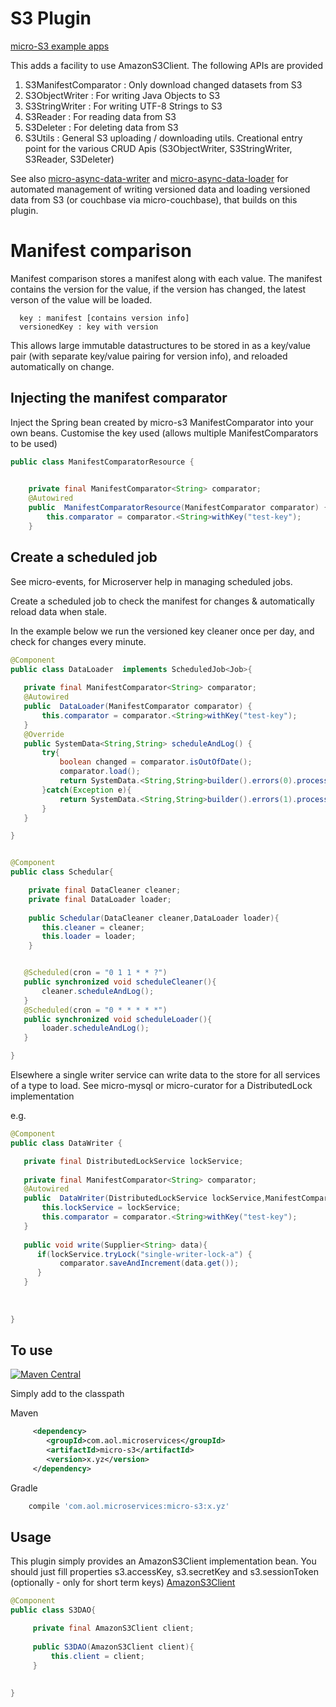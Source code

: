 # S3 Plugin

[micro-S3 example apps](https://github.com/aol/micro-server/tree/master/micro-S3/src/test/java/app)

This adds a facility to use AmazonS3Client. The following APIs are provided

1. S3ManifestComparator : Only download changed datasets from S3
2. S3ObjectWriter : For writing Java Objects to S3
3. S3StringWriter : For writing UTF-8 Strings to S3
4. S3Reader : For reading data from S3
5. S3Deleter : For deleting data from S3
6. S3Utils : General S3 uploading / downloading utils. Creational entry point for the various CRUD Apis (S3ObjectWriter, S3StringWriter, S3Reader, S3Deleter)

See also [micro-async-data-writer](https://github.com/aol/micro-server/tree/master/micro-async-data-writer) and [micro-async-data-loader](https://github.com/aol/micro-server/tree/master/micro-async-data-loader) for automated management of writing versioned data and loading versioned data from S3 (or couchbase via micro-couchbase), that builds on this plugin.

# Manifest comparison

Manifest comparison stores a manifest along with each value. The manifest contains the version for the value, if the version has changed, the latest verson of the value will be loaded.

   
      key : manifest [contains version info]
      versionedKey : key with version 
      
This allows large immutable datastructures to be stored in as a key/value pair (with separate key/value pairing for version info), and reloaded automatically on change. 

## Injecting the manifest comparator

Inject the Spring bean created by micro-s3 ManifestComparator into your own beans. Customise the key used (allows multiple ManifestComparators to be used)

```java
public class ManifestComparatorResource {
	

	private final ManifestComparator<String> comparator;
	@Autowired
	public  ManifestComparatorResource(ManifestComparator comparator) {
		this.comparator = comparator.<String>withKey("test-key");
	}
```

## Create a scheduled job

See micro-events, for Microserver help in managing scheduled jobs.

Create a scheduled job to check the manifest for changes & automatically reload data when stale.

In the example below we run the versioned key cleaner once per day, and check for changes every minute.

 ```java
@Component
public class DataLoader  implements ScheduledJob<Job>{
	
	private final ManifestComparator<String> comparator;
	@Autowired
	public  DataLoader(ManifestComparator comparator) {
		this.comparator = comparator.<String>withKey("test-key");
	}
	@Override
	public SystemData<String,String> scheduleAndLog() {
		try{
			boolean changed = comparator.isOutOfDate();
			comparator.load();
			return SystemData.<String,String>builder().errors(0).processed(isOutOfDate?1:0).build();
		}catch(Exception e){
			return SystemData.<String,String>builder().errors(1).processed(0).build();
		}
	}

}
 ```
 
 ```java

@Component
public class Schedular{

     private final DataCleaner cleaner;
     private final DataLoader loader;
     
     public Schedular(DataCleaner cleaner,DataLoader loader){ 
     	this.cleaner = cleaner;
        this.loader = loader;
     }
 
 
    @Scheduled(cron = "0 1 1 * * ?")
	public synchronized void scheduleCleaner(){
		cleaner.scheduleAndLog();
	}
	@Scheduled(cron = "0 * * * * *")
	public synchronized void scheduleLoader(){
		loader.scheduleAndLog();
	}

}

 ```

Elsewhere a single writer service can write data to the store for all services of a type to load. See micro-mysql or micro-curator for a DistributedLock implementation

e.g.

 ```java
 @Component
 public class DataWriter {
 
 	private final DistributedLockService lockService;
 	
 	private final ManifestComparator<String> comparator;
	@Autowired
	public  DataWriter(DistributedLockService lockService,ManifestComparator comparator) {
	    this.lockService = lockService;
		this.comparator = comparator.<String>withKey("test-key");
	} 
	
	public void write(Supplier<String> data){
	   if(lockService.tryLock("single-writer-lock-a") {
	   		comparator.saveAndIncrement(data.get());
	   }
	}
	
	
	
 }
 
  ```
  
## To use

[![Maven Central](https://maven-badges.herokuapp.com/maven-central/com.aol.microservices/micro-s3/badge.svg)](https://maven-badges.herokuapp.com/maven-central/com.aol.microservices/micro-s3)

Simply add to the classpath

Maven 
```xml
     <dependency>
        <groupId>com.aol.microservices</groupId>  
        <artifactId>micro-s3</artifactId>
        <version>x.yz</version>
     </dependency>
```   
Gradle
```groovy
    compile 'com.aol.microservices:micro-s3:x.yz'
```
## Usage
This plugin simply provides an AmazonS3Client implementation bean. You should just fill properties
s3.accessKey, s3.secretKey and s3.sessionToken (optionally - only for short term keys)
[AmazonS3Client](http://docs.aws.amazon.com/AWSJavaSDK/latest/javadoc/com/amazonaws/services/s3/AmazonS3Client.html)

```java
@Component
public class S3DAO{

     private final AmazonS3Client client;
     
     public S3DAO(AmazonS3Client client){
         this.client = client;
     }
     
     
}
```
